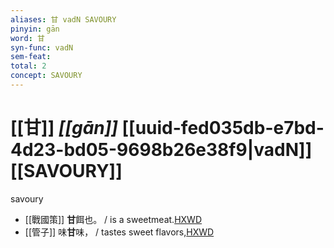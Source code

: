 ```yaml
---
aliases: 甘 vadN SAVOURY
pinyin: gān
word: 甘
syn-func: vadN
sem-feat: 
total: 2
concept: SAVOURY 
---
```

# [[甘]] *[[gān]]*  [[uuid-fed035db-e7bd-4d23-bd05-9698b26e38f9|vadN]] [[SAVOURY]]
savoury
 - [[戰國策]] **甘**餌也。 / is a sweetmeat.[HXWD](https://hxwd.org/textview.html?location=KR2e0003_tls_060-2a.34)
 - [[管子]] 味**甘**味， / tastes sweet flavors,[HXWD](https://hxwd.org/textview.html?location=KR3c0001_tls_003-2a.4)
